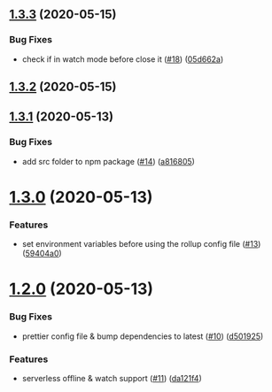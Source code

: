 ## [1.3.3](https://github.com/flybondi/serverless-rollup-plugin/compare/v1.3.2...v1.3.3) (2020-05-15)


### Bug Fixes

* check if in watch mode before close it ([#18](https://github.com/flybondi/serverless-rollup-plugin/issues/18)) ([05d662a](https://github.com/flybondi/serverless-rollup-plugin/commit/05d662a7e56134946f182a2bcc7f630a06c9753f))

## [1.3.2](https://github.com/flybondi/serverless-rollup-plugin/compare/v1.3.1...v1.3.2) (2020-05-15)

## [1.3.1](https://github.com/flybondi/serverless-rollup-plugin/compare/v1.3.0...v1.3.1) (2020-05-13)


### Bug Fixes

* add src folder to npm package ([#14](https://github.com/flybondi/serverless-rollup-plugin/issues/14)) ([a816805](https://github.com/flybondi/serverless-rollup-plugin/commit/a816805ba924151f85ca33a7dcead04e38e6dc6e))

# [1.3.0](https://github.com/flybondi/serverless-rollup-plugin/compare/v1.2.0...v1.3.0) (2020-05-13)


### Features

* set environment variables before using the rollup config file ([#13](https://github.com/flybondi/serverless-rollup-plugin/issues/13)) ([59404a0](https://github.com/flybondi/serverless-rollup-plugin/commit/59404a0bfd39a2ce769ad7147838be8a58d7713a))

# [1.2.0](https://github.com/flybondi/serverless-rollup-plugin/compare/v1.1.0...v1.2.0) (2020-05-13)


### Bug Fixes

* prettier config file & bump dependencies to latest ([#10](https://github.com/flybondi/serverless-rollup-plugin/issues/10)) ([d501925](https://github.com/flybondi/serverless-rollup-plugin/commit/d501925c25f96eba5b38128f2df4b23a64bd505b))


### Features

* serverless offline & watch support ([#11](https://github.com/flybondi/serverless-rollup-plugin/issues/11)) ([da121f4](https://github.com/flybondi/serverless-rollup-plugin/commit/da121f4fe5546f1824ee302e3fabcb8696348d29))
